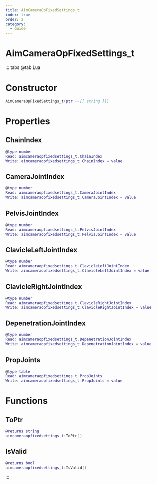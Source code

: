 ```yaml
---
title: AimCameraOpFixedSettings_t
index: true
order: 2
category:
  - Guide
---
```


# AimCameraOpFixedSettings_t

::: tabs
@tab Lua
# Constructor
```lua
AimCameraOpFixedSettings_t(ptr --[[ string ]])
```
# Properties
## ChainIndex 
```lua
@type number
Read: aimcameraopfixedsettings_t.ChainIndex
Write: aimcameraopfixedsettings_t.ChainIndex = value
```
## CameraJointIndex 
```lua
@type number
Read: aimcameraopfixedsettings_t.CameraJointIndex
Write: aimcameraopfixedsettings_t.CameraJointIndex = value
```
## PelvisJointIndex 
```lua
@type number
Read: aimcameraopfixedsettings_t.PelvisJointIndex
Write: aimcameraopfixedsettings_t.PelvisJointIndex = value
```
## ClavicleLeftJointIndex 
```lua
@type number
Read: aimcameraopfixedsettings_t.ClavicleLeftJointIndex
Write: aimcameraopfixedsettings_t.ClavicleLeftJointIndex = value
```
## ClavicleRightJointIndex 
```lua
@type number
Read: aimcameraopfixedsettings_t.ClavicleRightJointIndex
Write: aimcameraopfixedsettings_t.ClavicleRightJointIndex = value
```
## DepenetrationJointIndex 
```lua
@type number
Read: aimcameraopfixedsettings_t.DepenetrationJointIndex
Write: aimcameraopfixedsettings_t.DepenetrationJointIndex = value
```
## PropJoints 
```lua
@type table
Read: aimcameraopfixedsettings_t.PropJoints
Write: aimcameraopfixedsettings_t.PropJoints = value
```
# Functions
## ToPtr
```lua
@returns string
aimcameraopfixedsettings_t:ToPtr()
```
## IsValid
```lua
@returns bool
aimcameraopfixedsettings_t:IsValid()
```

:::